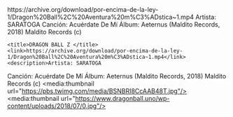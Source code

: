 <channel>
<title>Canal personal</title>
<item>
	<title>DRAGON BALL Z </title>
	<link>https://archive.org/download/por-encima-de-la-ley-1/Dragon%20Ball%2C%20Aventura%20m%C3%ADstica~1.mp4</link>
	<description>Artista: SARATOGA
Canción: Acuérdate De Mí
Álbum: Aeternus (Maldito Records, 2018)
Maldito Records (c)</description>
	<media:thumbnail url="https://pbs.twimg.com/media/BSNBRI8CcAAB48T.jpg"/>
	<media:thumbnail url="https://www.dragonball.uno/wp-content/uploads/2018/07/0.jpg"/>
	
	<title>DRAGON BALL Z </title>
	<link>https://archive.org/download/por-encima-de-la-ley-1/Dragon%20Ball%2C%20Aventura%20m%C3%ADstica~1.mp4</link>
	<description>Artista: SARATOGA
Canción: Acuérdate De Mí
Álbum: Aeternus (Maldito Records, 2018)
Maldito Records (c)</description>
	<media:thumbnail url="https://pbs.twimg.com/media/BSNBRI8CcAAB48T.jpg"/>
	<media:thumbnail url="https://www.dragonball.uno/wp-content/uploads/2018/07/0.jpg"/>
	
</item>
